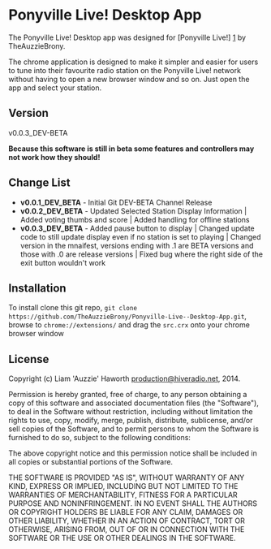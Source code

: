 Ponyville Live! Desktop App
=========

The Ponyville Live! Desktop app was designed for [Ponyville Live!] [1] by TheAuzzieBrony.

The chrome application is designed to make it simpler and easier for users to tune into their favourite radio station on the Ponyville Live! network without having to open a new browser window and so on. Just open the app and select your station.

Version
----

v0.0.3_DEV-BETA

**Because this software is still in beta some features and controllers may not work how they should!**

Change List
----

* **v0.0.1_DEV_BETA** - Initial Git DEV-BETA Channel Release
* **v0.0.2_DEV_BETA** - Updated Selected Station Display Information | Added voting thumbs and score | Added handling for offline stations 
* **v0.0.3_DEV_BETA** - Added pause button to display | Changed update code to still update display even if no station is set to playing | Changed version in the mnaifest, versions ending with .1 are BETA versions and those with .0 are release versions | Fixed bug where the right side of the exit button wouldn't work

Installation
--------------
To install clone this git repo, ```git clone https://github.com/TheAuzzieBrony/Ponyville-Live--Desktop-App.git```, browse to ```chrome://extensions/``` and drag the ```src.crx``` onto your chrome browser window

License
----

Copyright (c) Liam 'Auzzie' Haworth <production@hiveradio.net>, 2014.

Permission is hereby granted, free of charge, to any person obtaining a copy of this software and associated documentation files (the "Software"), to deal in the Software without restriction, including without limitation the rights to use, copy, modify, merge, publish, distribute, sublicense, and/or sell copies of the Software, and to permit persons to whom the Software is furnished to do so, subject to the following conditions:

The above copyright notice and this permission notice shall be included in all copies or substantial portions of the Software.

THE SOFTWARE IS PROVIDED "AS IS", WITHOUT WARRANTY OF ANY KIND, EXPRESS OR IMPLIED, INCLUDING BUT NOT LIMITED TO THE WARRANTIES OF MERCHANTABILITY, FITNESS FOR A PARTICULAR PURPOSE AND NONINFRINGEMENT. IN NO EVENT SHALL THE AUTHORS OR COPYRIGHT HOLDERS BE LIABLE FOR ANY CLAIM, DAMAGES OR OTHER LIABILITY, WHETHER IN AN ACTION OF CONTRACT, TORT OR OTHERWISE, ARISING FROM, OUT OF OR IN CONNECTION WITH THE SOFTWARE OR THE USE OR OTHER DEALINGS IN THE SOFTWARE.

[1]:https://ponyvillelive.com


